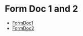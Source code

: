 <div class="ignore-in-full-text-search">

# Form Doc 1 and 2 
  - [FormDoc1](/modules/basic-forms-1-2/FormDoc1.md)
  - [FormDoc2](/modules/basic-forms-1-2/FormDoc2.md)

</div>
